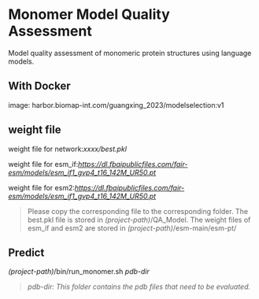 # Monomer Model Quality Assessment
Model quality assessment of monomeric protein structures using language models.

## With Docker
image:
harbor.biomap-int.com/guangxing_2023/modelselection:v1

## weight file
weight file for network:*xxxx/best.pkl*

weight file for esm_if:*https://dl.fbaipublicfiles.com/fair-esm/models/esm_if1_gvp4_t16_142M_UR50.pt*

weight file for esm2:*https://dl.fbaipublicfiles.com/fair-esm/models/esm_if1_gvp4_t16_142M_UR50.pt*
> Please copy the corresponding file to the corresponding folder. The best.pkl file is stored in *(project-path)*/QA_Model. The weight files of esm_if and esm2 are stored in *(project-path)*/esm-main/esm-pt/

## Predict
*(project-path)*/bin/run_monomer.sh *pdb-dir*
>*pdb-dir: This folder contains the pdb files that need to be evaluated.*
